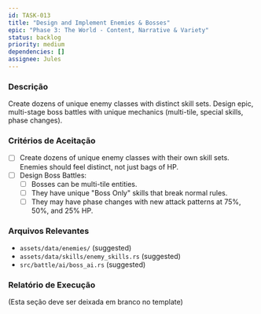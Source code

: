 ```yaml
---
id: TASK-013
title: "Design and Implement Enemies & Bosses"
epic: "Phase 3: The World - Content, Narrative & Variety"
status: backlog
priority: medium
dependencies: []
assignee: Jules
---
```


### Descrição

Create dozens of unique enemy classes with distinct skill sets. Design epic, multi-stage boss battles with unique mechanics (multi-tile, special skills, phase changes).

### Critérios de Aceitação

- [ ] Create dozens of unique enemy classes with their own skill sets. Enemies should feel distinct, not just bags of HP.
- [ ] Design Boss Battles:
    - [ ] Bosses can be multi-tile entities.
    - [ ] They have unique "Boss Only" skills that break normal rules.
    - [ ] They may have phase changes with new attack patterns at 75%, 50%, and 25% HP.

### Arquivos Relevantes

* `assets/data/enemies/` (suggested)
* `assets/data/skills/enemy_skills.rs` (suggested)
* `src/battle/ai/boss_ai.rs` (suggested)

### Relatório de Execução

(Esta seção deve ser deixada em branco no template)
